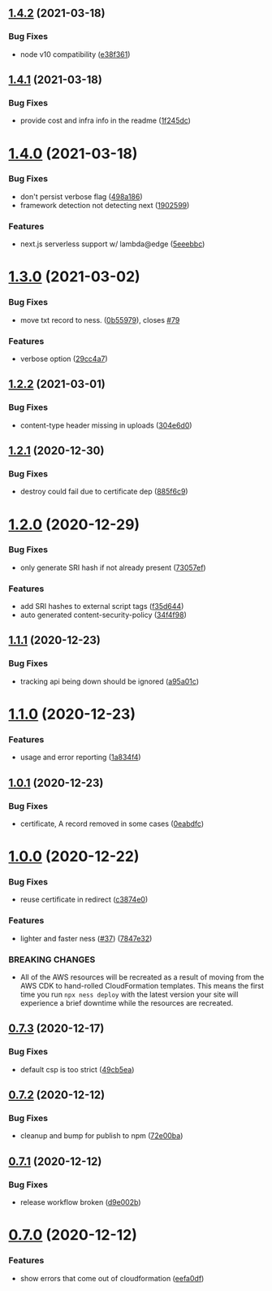 ## [1.4.2](https://github.com/nessjs/ness/compare/v1.4.1...v1.4.2) (2021-03-18)


### Bug Fixes

* node v10 compatibility ([e38f361](https://github.com/nessjs/ness/commit/e38f36124ec0b3cd8ffaa86234e9b27447f659bd))

## [1.4.1](https://github.com/nessjs/ness/compare/v1.4.0...v1.4.1) (2021-03-18)


### Bug Fixes

* provide cost and infra info in the readme ([1f245dc](https://github.com/nessjs/ness/commit/1f245dc7eb79d3462a06347c73d273e0cd240d0f))

# [1.4.0](https://github.com/nessjs/ness/compare/v1.3.0...v1.4.0) (2021-03-18)


### Bug Fixes

* don't persist verbose flag ([498a186](https://github.com/nessjs/ness/commit/498a186e272a33127608621a229b2d84c0b069e1))
* framework detection not detecting next ([1902599](https://github.com/nessjs/ness/commit/1902599a7539297666d623d4440eb87e41fbeee3))


### Features

* next.js serverless support w/ lambda@edge ([5eeebbc](https://github.com/nessjs/ness/commit/5eeebbc7db13a960a93eac329886c324bbecfc61))

# [1.3.0](https://github.com/nessjs/ness/compare/v1.2.2...v1.3.0) (2021-03-02)


### Bug Fixes

* move txt record to ness.<domain> ([0b55979](https://github.com/nessjs/ness/commit/0b55979795799315df312676dc65f5225343739f)), closes [#79](https://github.com/nessjs/ness/issues/79)


### Features

* verbose option ([29cc4a7](https://github.com/nessjs/ness/commit/29cc4a76adfb49e3f54f070096bc55db63e7a518))

## [1.2.2](https://github.com/nessjs/ness/compare/v1.2.1...v1.2.2) (2021-03-01)


### Bug Fixes

* content-type header missing in uploads ([304e6d0](https://github.com/nessjs/ness/commit/304e6d07aee0d600aecc207c1122cc6050b20d06))

## [1.2.1](https://github.com/nessjs/ness/compare/v1.2.0...v1.2.1) (2020-12-30)


### Bug Fixes

* destroy could fail due to certificate dep ([885f6c9](https://github.com/nessjs/ness/commit/885f6c93afc4e1b8665384e702a41d18c3847f9a))

# [1.2.0](https://github.com/nessjs/ness/compare/v1.1.1...v1.2.0) (2020-12-29)


### Bug Fixes

* only generate SRI hash if not already present ([73057ef](https://github.com/nessjs/ness/commit/73057efa5a6d73a95f362631cb34fe48f40c5f12))


### Features

* add SRI hashes to external script tags ([f35d644](https://github.com/nessjs/ness/commit/f35d6449b5b4550aab62a10311995e5fcde2ee13))
* auto generated content-security-policy ([34f4f98](https://github.com/nessjs/ness/commit/34f4f981d37467fd53f8279ecff24a3ec9453583))

## [1.1.1](https://github.com/nessjs/ness/compare/v1.1.0...v1.1.1) (2020-12-23)


### Bug Fixes

* tracking api being down should be ignored ([a95a01c](https://github.com/nessjs/ness/commit/a95a01ca0b8f9d10be3445130038ed379036aabb))

# [1.1.0](https://github.com/nessjs/ness/compare/v1.0.1...v1.1.0) (2020-12-23)


### Features

* usage and error reporting ([1a834f4](https://github.com/nessjs/ness/commit/1a834f477dbfa60492d82c97a4f00eabb86b75b3))

## [1.0.1](https://github.com/nessjs/ness/compare/v1.0.0...v1.0.1) (2020-12-23)


### Bug Fixes

* certificate, A record removed in some cases ([0eabdfc](https://github.com/nessjs/ness/commit/0eabdfcb717cf726f125abec43385372d9d9837e))

# [1.0.0](https://github.com/nessjs/ness/compare/v0.7.3...v1.0.0) (2020-12-22)


### Bug Fixes

* reuse certificate in redirect ([c3874e0](https://github.com/nessjs/ness/commit/c3874e081f6803a3bc46c4ec1cc3c1a34c2467be))


### Features

* lighter and faster ness ([#37](https://github.com/nessjs/ness/issues/37)) ([7847e32](https://github.com/nessjs/ness/commit/7847e326030078cead5ba25196334d3dc89bd79e))


### BREAKING CHANGES

* All of the AWS resources will be recreated as a result of moving from the AWS CDK to hand-rolled CloudFormation templates. This means the first time you run `npx ness deploy` with the latest version your site will experience a brief downtime while the resources are recreated.

## [0.7.3](https://github.com/nessjs/ness/compare/v0.7.2...v0.7.3) (2020-12-17)


### Bug Fixes

* default csp is too strict ([49cb5ea](https://github.com/nessjs/ness/commit/49cb5eab186a34b8290df420971b72d7bf4a9f49))

## [0.7.2](https://github.com/nessjs/ness/compare/v0.7.1...v0.7.2) (2020-12-12)


### Bug Fixes

* cleanup and bump for publish to npm ([72e00ba](https://github.com/nessjs/ness/commit/72e00ba235ec9ab2d9ee9cdceee5c965722b0bf9))

## [0.7.1](https://github.com/nessjs/ness/compare/v0.7.0...v0.7.1) (2020-12-12)


### Bug Fixes

* release workflow broken ([d9e002b](https://github.com/nessjs/ness/commit/d9e002bc7bc66a35e4301bb0969cb0c473d5275b))

# [0.7.0](https://github.com/nessjs/ness/compare/v0.6.0...v0.7.0) (2020-12-12)


### Features

* show errors that come out of cloudformation ([eefa0df](https://github.com/nessjs/ness/commit/eefa0df366a8507577a8e9f68dcdf976dc35d130))
